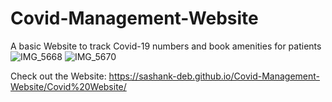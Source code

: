# Covid-Management-Website
A basic Website to track Covid-19 numbers and book amenities for patients
![IMG_5668](https://user-images.githubusercontent.com/69194538/128359567-11acce9e-5c9b-4c2b-bbe6-892ff63b49df.jpg)
![IMG_5670](https://user-images.githubusercontent.com/69194538/128359631-a577935c-1e2c-4489-aa0d-bc7a4d4194f3.jpeg)

Check out the Website:
https://sashank-deb.github.io/Covid-Management-Website/Covid%20Website/
